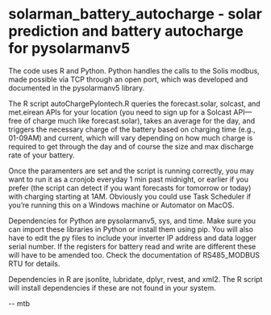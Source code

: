 # solarman_battery_autocharge - solar prediction and battery autocharge for pysolarmanv5

The code uses R and Python. Python handles the calls to the Solis modbus, made possible via TCP through an open port, which was developed and documented in the pysolarmanv5 library. 

The R script autoChargePylontech.R queries the forecast.solar, solcast, and met.eirean APIs for your location (you need to sign up for a Solcast API—free of charge much like forecast.solar), takes an average for the day, and triggers the necessary charge of the battery based on charging time (e.g., 01-09AM) and current, which will vary depending on how much charge is required to get through the day and of course the size and max discharge rate of your battery. 

Once the paramenters are set and the script is running correctly, you may want to run it as a cronjob everyday 1 min past midnight, or earlier if you prefer (the script can detect if you want forecasts for tomorrow or today) with charging starting at 1AM. Obviously you could use Task Scheduler if you’re running this on a Windows machine or Automator on MacOS. 

Dependencies for Python are pysolarmanv5, sys, and time. Make sure you can import these libraries in Python or install them using pip. You will also have to edit the py files to include your inverter IP address and data logger serial number. If the registers for battery read and write are different these will have to be amended too. Check the documentation of RS485_MODBUS RTU for details.  

Dependencies in R are jsonlite, lubridate, dplyr, rvest, and xml2. The R script will install dependencies if these are not found in your system. 

-- mtb
